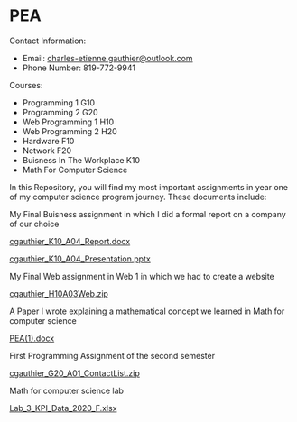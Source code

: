 # PEA
Contact Information:<br/>
- Email: charles-etienne.gauthier@outlook.com<br/>
- Phone Number: 819-772-9941<br/>

Courses:<br/>
- Programming 1 G10<br/>
- Programming 2 G20<br/>
- Web Programming 1 H10<br/>
- Web Programming 2 H20<br/>
- Hardware F10<br/>
- Network F20<br/>
- Buisness In The Workplace K10<br/>
- Math For Computer Science<br/>

In this Repository, you will find my most important assignments in year one of my computer science program journey.
These documents include:<br/>

My Final Buisness assignment in which I did a formal report on a company of our choice

[cgauthier_K10_A04_Report.docx](https://github.com/charlesGOAT/PEA/blob/main/cgauthier_K10_A04_Report.docx)

[cgauthier_K10_A04_Presentation.pptx](https://github.com/charlesGOAT/PEA/blob/main/cgauthier_K10_A04_Presentation.pptx)

My Final Web assignment in Web 1 in which we had to create a website<br/>

[cgauthier_H10A03Web.zip](https://github.com/charlesGOAT/PEA/blob/main/cgauthier_H10A03Web.zip)

A Paper I wrote explaining a mathematical concept we learned in Math for computer science<br/>

[PEA(1).docx](https://github.com/charlesGOAT/PEA/blob/main/PEA%20(1).docx)

First Programming Assignment of the second semester<br/>

[cgauthier_G20_A01_ContactList.zip](https://github.com/charlesGOAT/PEA/blob/main/cgauthier_G20_A01_ContactList.zip)

Math for computer science lab<br/>

[Lab_3_KPI_Data_2020_F.xlsx](https://github.com/charlesGOAT/PEA/blob/main/Lab_3_KPI_Data_2020_F.xlsx)
